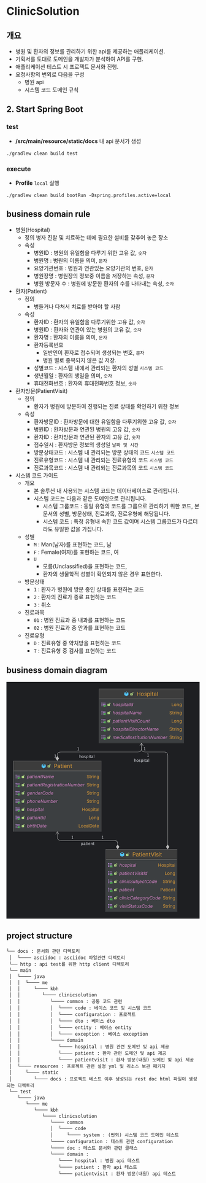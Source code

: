 # ClinicSolution

## 개요
* 병원 및 환자의 정보를 관리하기 위한 api를 제공하는 애플리케이션.
* 기획서를 토대로 도메인을 개발자가 분석하여 API를 구현.
* 애플리케이션 테스트 시 프로젝트 문서화 진행.
* 요청사항의 번외로 다음을 구성
  * 병원 api 
  * 시스템 코드 도메인 규칙

## 2. Start Spring Boot
### test
* **/src/main/resource/static/docs** 내 api 문서가 생성
```
./gradlew clean build test    
```
### execute
* **Profile** `local` 실행
```
./gradlew clean build bootRun -Dspring.profiles.active=local
```

## business domain rule
* 병원(Hospital)
  * 정의
      병자 진찰 및 치료하는 데에 필요한 설비를 갖추어 놓은 장소
  * 속성
    * 병원ID : 병원의 유일함을 다루기 위한 고유 값, `숫자`
    * 병원명 : 병원의 이름을 의미,  `문자`
    * 요양기관번호 : 병원과 연관있는 요양기관의 번호, `문자`
    * 병원장명 : 병원장의 정보중 이름을 저장하는 속성, `문자`
    * 병원 방문자 수 : 병원에 방문한 환자의 수를 나타내는 속성, `숫자`
* 환자(Patient)
  * 정의
      * 병들거나 다쳐서 치료를 받아야 할 사람
  * 속성
    * 환자ID : 환자의 유일함을 다루기위한 고유 값, `숫자`
    * 병원ID : 환자와 연관이 있는 병원의 고유 값, `숫자`
    * 환자명 : 환자의 이름을 의미, `문자`
    * 환자등록번호
      * 일반인이 환자로 접수되며 생성되는 번호, `문자`
      * 병원 별로 중복되지 않은 값 저장.
    * 성별코드 : 시스템 내에서 관리되는 환자의 성별 `시스템 코드`
    * 생년월일 : 환자의 생일을 의미, `숫자`
    * 휴대전화번호 : 환자의 휴대전화번호 정보, `숫자`
* 환자방문(PatientVisit)
  * 정의
    * 환자가 병원에 방문하여 진행되는 진료 상태를 확인하기 위한 정보
  * 속성
    * 환자방문ID : 환자방문에 대한 유일함을 다루기위한 고유 값, `숫자`
    * 병원ID : 환자방문과 연관된 병원의 고유 값, `숫자`
    * 환자ID : 환자방문과 연관된 환자의 고유 값, `숫자`
    * 접수일시 : 환자방문 정보의 생성일 `날짜 및 시간`
    * 방문상태코드 : 시스템 내 관리되는 방문 상태의 코드 `시스템 코드`
    * 진료유형코드 : 시스템 내 관리되는 진료유형의 코드 `시스템 코드`
    * 진료과목코드 : 시스템 내 관리되는 진료과목의 코드 `시스템 코드`
* 시스템 코드 가이드
  * 개요
    * 본 솔루션 내 사용되는 시스템 코드는 데이터베이스로 관리됩니다.
    * 시스템 코드는 다음과 같은 도메인으로 관리됩니다.
      * 시스템 그룹코드 : 동일 유형의 코드를 그룹으로 관리하기 위한 코드, 본 문서의 성별, 방문상태, 진료과목, 진료유형에 해당됩니다.
      * 시스템 코드 : 특정 유형내 속한 코드 값이며 시스템 그룹코드가 다르더라도 유일한 값을 가집니다.
  * 성별
    * `M` : Man(남자)를 표현하는 코드, 남
    * `F` : Female(여자)를 표현하는 코드, 여
    * `U`
      * 모름(Unclassified)을 표현하는 코드,
      * 환자의 생물학적 성별이 확인되지 않은 경우 표현한다.
  * 방문상태
    * `1` : 환자가 병원에 방문 중인 상태를 표현하는 코드
    * `2` : 환자의 진료가 종료 표현하는 코드
    * `3` : 취소
  * 진료과목
    * `01` : 병원 진료과 중 내과를 표현하는 코드
    * `02` : 병원 진료과 중 안과를 표현하는 코드
  * 진료유형
    * `D` : 진료유형 중 약처방을 표현하는 코드
    * `T` : 진료유형 중 검사를 표현하는 코드

## business domain diagram
![img.png](entity-diagram.png)

## project structure
```
└── docs : 문서화 관련 디렉토리
 │  └──── asciidoc : asciidoc 파일관련 디렉토리
 └── http : api test를 위한 http client 디렉토리
 └── main  
 │  └──── java  
 │  │  └──── me  
 │  │     └──── kbh  
 │  │        └──── clinicsolution 
 │  │           └──── common : 공통 코드 관련 
 │  │           │  └──── code : 베이스 코드 및 시스템 코드
 │  │           │  └──── configuration : 프로젝트 
 │  │           │  └──── dto : 베이스 dto
 │  │           │  └──── entity : 베이스 entity
 │  │           │  └──── exception : 베이스 exception
 │  │           └──── domain 
 │  │              └──── hospital : 병원 관련 도메인 및 api 제공
 │  │              └──── patient : 환자 관련 도메인 및 api 제공
 │  │              └──── patientvisit : 환자 방문(내원) 도메인 및 api 제공
 │  └──── resources : 프로젝트 관련 설정 yml 및 리소스 보관 패키지 
 │     └──── static  
 │        └──── docs : 프로젝트 테스트 이후 생성되는 rest doc html 파일이 생성되는 디렉토리
 └── test  
    └──── java  
       └──── me  
          └──── kbh  
             └──── clinicsolution  
                └──── common  
                │  └──── code  
                │     └──── system : (번외) 시스템 코드 도메인 테스트
                └──── configuration : 테스트 관련 configuration 
                └──── doc : 테스트 문서화 관련 클래스 
                └──── domain : 
                   └──── hospital : 병원 api 테스트
                   └──── patient : 환자 api 테스트
                   └──── patientvisit : 환자 방문(내원) api 테스트
```